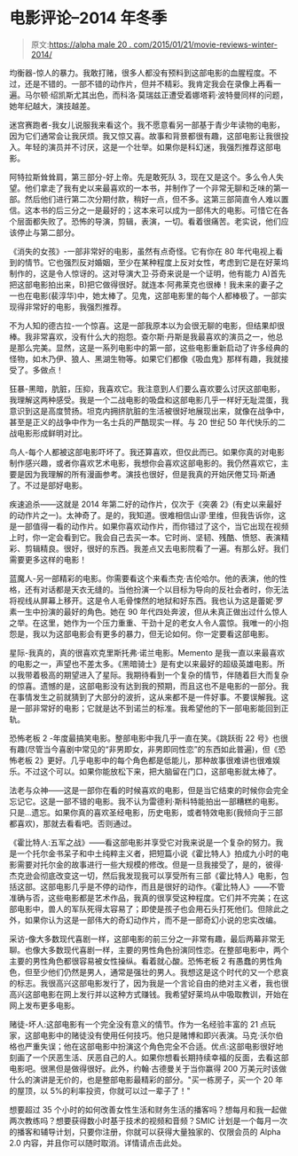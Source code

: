 # 电影评论–2014 年冬季

> 原文:[https://alpha male 20 . com/2015/01/21/movie-reviews-winter-2014/](https://alphamale20.com/2015/01/21/movie-reviews-winter-2014/)

均衡器-惊人的暴力。我敢打赌，很多人都没有预料到这部电影的血腥程度。不过，还是不错的。一部不错的动作片，但并不精彩。我肯定我会在录像上再看一遍。马尔顿·绍凯斯尤其出色，而科洛·莫瑞兹正遭受着娜塔莉·波特曼同样的问题，她年纪越大，演技越差。

迷宫赛跑者-我女儿说服我来看这个。我不愿意看另一部基于青少年读物的电影，因为它们通常会让我厌烦。我又惊又喜。故事和背景都很有趣，这部电影让我很投入。年轻的演员并不讨厌，这是一个壮举。如果你是科幻迷，我强烈推荐这部电影。

阿特拉斯耸耸肩，第三部分-好上帝。先是敢死队 3，现在又是这个。多么令人失望。他们拿走了我有史以来最喜欢的一本书，并制作了一个非常无聊和乏味的第一部。然后他们进行第二次分期付款，稍好一点，但不多。这第三部简直令人难以置信。这本书的后三分之一是最好的；这本来可以成为一部伟大的电影。可惜它在各个层面都失败了。恐怖的导演，剪辑，表演，一切。看着很痛苦。老实说，他们应该停止与第二部分。

《消失的女孩》-一部非常好的电影，虽然有点奇怪。它有你在 80 年代电视上看到的情节。它也强烈反对婚姻，至少在某种程度上反对女性，考虑到它是在好莱坞制作的，这是令人惊讶的。这对导演大卫·芬奇来说是一个证明，他有能力 A)首先把这部电影拍出来，B)把它做得很好。就连本·阿弗莱克也很棒！我未来的妻子之一也在电影(裴淳华)中，她太棒了。见鬼，这部电影里的每个人都棒极了。一部实现得非常好的电影，我强烈推荐。

不为人知的德古拉-一个惊喜。这是一部我原本以为会很无聊的电影，但结果却很棒。我非常喜欢，没有什么大的抱怨。查尔斯·丹斯是我最喜欢的演员之一，他总是那么完美。显然，这是一系列电影中的第一部，这些电影重新启动了许多经典的怪物，如木乃伊、狼人、黑湖生物等。如果它们都像《吸血鬼》那样有趣，我就接受了。多做点！

狂暴-黑暗，肮脏，压抑，我喜欢它。我注意到人们要么喜欢要么讨厌这部电影，我理解这两种感受。我是一个二战电影的吸盘和这部电影几乎一样好无耻混蛋，我意识到这是高度赞扬。坦克内拥挤肮脏的生活被很好地展现出来，就像在战争中，甚至是正义的战争中作为一名士兵的严酷现实一样。与 20 世纪 50 年代快乐的二战电影形成鲜明对比。

鸟人-每个人都被这部电影吓坏了。我还算喜欢，但仅此而已。如果你真的对电影制作感兴趣，或者你喜欢艺术电影，我想你会喜欢这部电影的。我仍然喜欢它，主要是因为我理解的所有漫画参考。演技也很好，但是我真的开始厌倦艾玛·斯通了。不过是部好电影。

疾速追杀——这就是 2014 年第二好的动作片，仅次于《突袭 2》(有史以来最好的动作片之一)。太神奇了。是的，我知道。很难相信山谬·里维，但我告诉你，这是一部值得一看的动作片。如果你喜欢动作片，而你错过了这个，当它出现在视频上时，你一定会看到它。我会自己去买一本。它时尚、坚韧、残酷、愤怒、表演精彩、剪辑精良。很好，很好的东西。我差点又去电影院看了一遍。有那么好。我们需要更多这样的电影！

蓝魔人-另一部精彩的电影。你需要看这个来看杰克·吉伦哈尔。他的表演，他的性格，还有对话都是天衣无缝的。当他扮演一个以目标为导向的反社会者时，你无法将视线从屏幕上移开。这是令人毛骨悚然的地狱和好东西。我也认为这是蕾妮·罗素一生中扮演的最好的角色。她在 90 年代四处奔波，但从未真正做出过什么惊人之举。在这里，她作为一个压力重重、干劲十足的老女人令人震惊。我唯一的小抱怨是，我以为这部电影会有更多的暴力，但无论如何。你一定要看这部电影。

星际-我真的，真的很喜欢克里斯托弗·诺兰电影。Memento 是我一直以来最喜欢的电影之一，声望也不差太多。《黑暗骑士》是有史以来最好的超级英雄电影。所以我带着极高的期望进入了星际。我期待看到一个复杂的情节，伴随着巨大而复杂的惊喜。遗憾的是，这部电影没有达到我的预期，而且这也不是电影的一部分。我在事情发生之前就猜到了大部分的波折，这从来都不是一件好事。不要误解我。这是一部非常好的电影；它就是达不到诺兰的标准。我希望他的下一部电影能回到正轨。

恐怖老板 2 -年度最搞笑电影。整部电影中我几乎一直在笑。《跳跃街 22 号》也很有趣(尽管当今喜剧中常见的“非男即女，非男即同性恋”的东西如此普遍)，但《恐怖老板 2》更好。几乎电影中的每个角色都是低能儿，那种故事很难讲也很难娱乐。不过这个可以。如果你能放松下来，把大脑留在门口，这部电影就太棒了。

法老与众神——这是一部你在看的时候喜欢的电影，但是当它结束的时候你会完全忘记它。这是一部不错的电影。我不认为雷德利·斯科特能拍出一部糟糕的电影。只是...遗忘。如果你真的喜欢圣经电影，历史电影，或者特效电影(我倾向于三部都喜欢)，那就去看看吧。否则通过。

《霍比特人:五军之战》——看这部电影并享受它对我来说是一个复杂的努力。我是一个托尔金书呆子和中土纯粹主义者，把短篇小说《霍比特人》拍成九小时的电影需要对托尔金的故事进行一些大规模的修改。但是一旦我接受了，是的，彼得·杰克逊会彻底改变这一切，然后我发现我可以享受所有三部《霍比特人》电影，包括这部。这部电影几乎是不停的动作，而且是很好的动作。《霍比特人》——不管准确与否，这些电影都是艺术作品，我真的很享受这种程度。它们并不完美；在这部电影中，兽人的军队死得太容易了；即使是孩子也会用石头打死他们。但除此之外，如果你认为这是一部伟大的奇幻动作片，而不是一部奇幻小说的忠实改编。

采访-像大多数现代喜剧一样，这部电影的前三分之一非常有趣，最后两幕非常无聊。也像大多数现代喜剧一样，主要的男性角色扮演同性恋。在整部电影中，两个主要的男性角色都很容易被女性操纵。看着就心酸。恐怖老板 2 有愚蠢的男性角色，但至少他们仍然是男人，通常是强壮的男人。我想这是这个时代的又一个悲哀的标志。我很高兴这部电影发行了，因为我是一个言论自由的绝对主义者，我也很高兴这部电影在网上发行并以这种方式赚钱。我希望好莱坞从中吸取教训，开始在网上发布更多电影。

赌徒-坏人:这部电影有一个完全没有意义的情节。作为一名经验丰富的 21 点玩家，这部电影中的赌徒没有使用任何技巧。他只是赌博和即兴表演。马克·沃尔伯格也严重失误；他在这部电影中扮演这个角色完全不合适。优点:这部电影很好地刻画了一个厌恶生活、厌恶自己的人。如果你想看长期持续幸福的反面，去看这部电影吧。很黑但是做得很好。此外，约翰·古德曼关于当你赢得 200 万美元时该做什么的演讲是无价的，也是整部电影最精彩的部分。"买一栋房子，买一个 20 年的屋顶，以 5%的利率投资，你就可以过一辈子了！"

想要超过 35 个小时的如何改善女性生活和财务生活的播客吗？想每月和我一起做两次教练吗？想要获得数小时基于技术的视频和音频？SMIC 计划是一个每月一次的播客和辅导计划，只要你注册，你就可以获得大量独家的、仅限会员的 Alpha 2.0 内容，并且你可以随时取消。详情请点击此处。